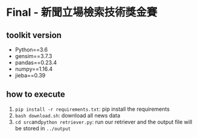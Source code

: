 # Final - 新聞立場檢索技術獎金賽

## toolkit version
* Python==3.6
* gensim==3.7.3
* pandas==0.23.4
* numpy==1.16.4
* jieba==0.39

## how to execute
1. `pip install -r requirements.txt`: pip install the requirements
1. `bash download.sh`: download all news data
2. `cd src`and`python retriever.py`: run our retriever and the output file will be stored in `../output` 